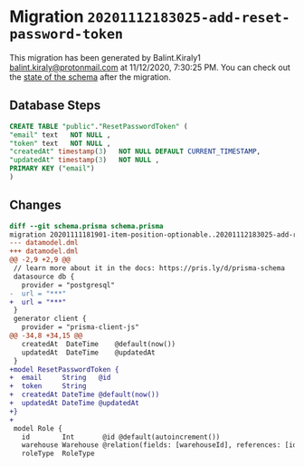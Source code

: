 # Migration `20201112183025-add-reset-password-token`

This migration has been generated by Balint.Kiraly1 <balint.kiraly@protonmail.com> at 11/12/2020, 7:30:25 PM.
You can check out the [state of the schema](./schema.prisma) after the migration.

## Database Steps

```sql
CREATE TABLE "public"."ResetPasswordToken" (
"email" text   NOT NULL ,
"token" text   NOT NULL ,
"createdAt" timestamp(3)   NOT NULL DEFAULT CURRENT_TIMESTAMP,
"updatedAt" timestamp(3)   NOT NULL ,
PRIMARY KEY ("email")
)
```

## Changes

```diff
diff --git schema.prisma schema.prisma
migration 20201111181901-item-position-optionable..20201112183025-add-reset-password-token
--- datamodel.dml
+++ datamodel.dml
@@ -2,9 +2,9 @@
 // learn more about it in the docs: https://pris.ly/d/prisma-schema
 datasource db {
   provider = "postgresql"
-  url = "***"
+  url = "***"
 }
 generator client {
   provider = "prisma-client-js"
@@ -34,8 +34,15 @@
   createdAt  DateTime    @default(now())
   updatedAt  DateTime    @updatedAt
 }
+model ResetPasswordToken {
+  email     String   @id
+  token     String
+  createdAt DateTime @default(now())
+  updatedAt DateTime @updatedAt
+}
+
 model Role {
   id        Int       @id @default(autoincrement())
   warehouse Warehouse @relation(fields: [warehouseId], references: [id])
   roleType  RoleType
```


